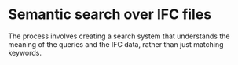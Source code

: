 # Semantic search over IFC files 
The process involves creating a search system that understands the meaning of the queries and the IFC data, rather than just matching keywords.

